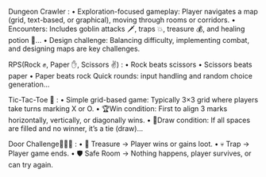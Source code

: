 Dungeon Crawler :
• Exploration-focused gameplay: Player navigates a map (grid, text-based, or graphical), moving through rooms or corridors.
• Encounters: Includes goblin attacks 🗡, traps 💥, treasure 💰, and healing potion 🧪... 
• Design challenge: Balancing difficulty, implementing combat, and designing maps are key challenges.

RPS(Rock ✊, Paper ✋, Scissors ✌) :
• Rock beats scissors
• Scissors beats paper
• Paper beats rock
Quick rounds: input handling and random choice generation... 

Tic-Tac-Toe 🎲 :
• Simple grid-based game: Typically 3×3 grid where players take turns marking X or O.
• 🏆Win condition: First to align 3 marks horizontally, vertically, or diagonally wins.
• 🤝Draw condition: If all spaces are filled and no winner, it’s a tie (draw)... 

Door Challenge🚪🚪🚪 :
• 💎 Treasure → Player wins or gains loot.
• 💀 Trap → Player game ends.
• 🛡️ Safe Room → Nothing happens, player survives, or can try again.
